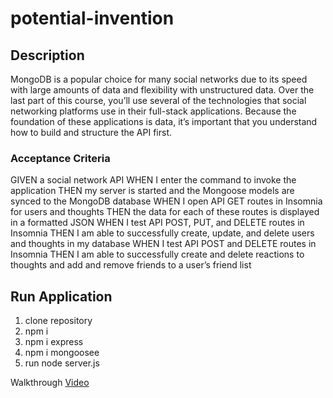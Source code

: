 # potential-invention

## Description

MongoDB is a popular choice for many social networks due to its speed with large amounts of data and flexibility with unstructured data. Over the last part of this course, you’ll use several of the technologies that social networking platforms use in their full-stack applications. Because the foundation of these applications is data, it’s important that you understand how to build and structure the API first.

### Acceptance Criteria

GIVEN a social network API
WHEN I enter the command to invoke the application
THEN my server is started and the Mongoose models are synced to the MongoDB database
WHEN I open API GET routes in Insomnia for users and thoughts
THEN the data for each of these routes is displayed in a formatted JSON
WHEN I test API POST, PUT, and DELETE routes in Insomnia
THEN I am able to successfully create, update, and delete users and thoughts in my database
WHEN I test API POST and DELETE routes in Insomnia
THEN I am able to successfully create and delete reactions to thoughts and add and remove friends to a user’s friend list

## Run Application
1. clone repository
2. npm i
3. npm i express
4. npm i mongoosee
5. run node server.js

Walkthrough [Video](https://drive.google.com/file/d/1ZdVwKyD6YwWCc_PZCEmfMcQ4S9EWa-Nt/view?usp=sharing)  
